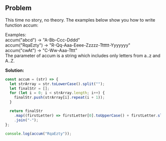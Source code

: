 ## Problem

This time no story, no theory. The examples below show you how to write function accum: <br/>

Examples: <br/>
accum("abcd") -> "A-Bb-Ccc-Dddd" <br/>
accum("RqaEzty") -> "R-Qq-Aaa-Eeee-Zzzzz-Tttttt-Yyyyyyy" <br/>
accum("cwAt") -> "C-Ww-Aaa-Tttt" <br/>
The parameter of accum is a string which includes only letters from a..z and A..Z.

**Solution:**

```javascript
const accum = (str) => {
  let strArray = str.toLowerCase().split("");
  let finalStr = [];
  for (let i = 0; i < strArray.length; i++) {
    finalStr.push(strArray[i].repeat(i + 1));
  }

  return finalStr
    .map((firstLetter) => firstLetter[0].toUpperCase() + firstLetter.slice(1))
    .join("-");
};

console.log(accum("RqaEzty")); 
```
